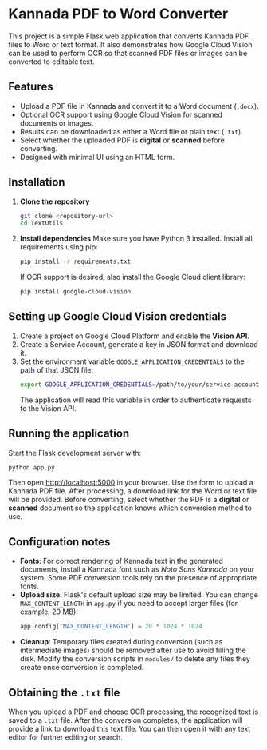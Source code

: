# Kannada PDF to Word Converter

This project is a simple Flask web application that converts Kannada PDF files to Word or text format. It also demonstrates how Google Cloud Vision can be used to perform OCR so that scanned PDF files or images can be converted to editable text.

## Features

- Upload a PDF file in Kannada and convert it to a Word document (`.docx`).
- Optional OCR support using Google Cloud Vision for scanned documents or images.
- Results can be downloaded as either a Word file or plain text (`.txt`).
- Select whether the uploaded PDF is **digital** or **scanned** before converting.
- Designed with minimal UI using an HTML form.

## Installation

1. **Clone the repository**
   ```bash
   git clone <repository-url>
   cd TextUtils
   ```
2. **Install dependencies**
   Make sure you have Python 3 installed. Install all requirements using pip:
   ```bash
   pip install -r requirements.txt
   ```
   If OCR support is desired, also install the Google Cloud client library:
   ```bash
   pip install google-cloud-vision
   ```

## Setting up Google Cloud Vision credentials

1. Create a project on Google Cloud Platform and enable the **Vision API**.
2. Create a Service Account, generate a key in JSON format and download it.
3. Set the environment variable `GOOGLE_APPLICATION_CREDENTIALS` to the path of that JSON file:
   ```bash
   export GOOGLE_APPLICATION_CREDENTIALS=/path/to/your/service-account.json
   ```
   The application will read this variable in order to authenticate requests to the Vision API.

## Running the application

Start the Flask development server with:
```bash
python app.py
```
Then open [http://localhost:5000](http://localhost:5000) in your browser. Use the form to upload a Kannada PDF file. After processing, a download link for the Word or text file will be provided.
Before converting, select whether the PDF is a **digital** or **scanned** document so the application knows which conversion method to use.

## Configuration notes

- **Fonts**: For correct rendering of Kannada text in the generated documents, install a Kannada font such as *Noto Sans Kannada* on your system. Some PDF conversion tools rely on the presence of appropriate fonts.
- **Upload size**: Flask's default upload size may be limited. You can change `MAX_CONTENT_LENGTH` in `app.py` if you need to accept larger files (for example, 20 MB):
  ```python
  app.config['MAX_CONTENT_LENGTH'] = 20 * 1024 * 1024
  ```
- **Cleanup**: Temporary files created during conversion (such as intermediate images) should be removed after use to avoid filling the disk. Modify the conversion scripts in `modules/` to delete any files they create once conversion is completed.

## Obtaining the `.txt` file

When you upload a PDF and choose OCR processing, the recognized text is saved to a `.txt` file. After the conversion completes, the application will provide a link to download this text file. You can then open it with any text editor for further editing or search.


